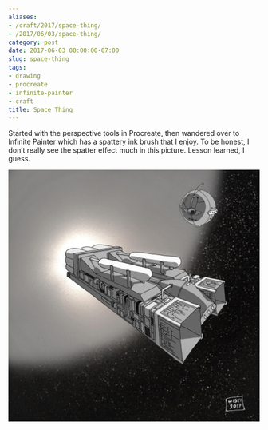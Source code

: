 ```yaml
---
aliases:
- /craft/2017/space-thing/
- /2017/06/03/space-thing/
category: post
date: 2017-06-03 00:00:00-07:00
slug: space-thing
tags:
- drawing
- procreate
- infinite-painter
- craft
title: Space Thing
---
```


Started with the perspective tools in Procreate, then wandered over to Infinite Painter which has a spattery ink brush that I enjoy. To be honest, I don’t really see the spatter effect much in this picture. Lesson learned, I guess.

![attachments/img/2017/cover-2017-06-03.jpg](../../../attachments/img/2017/cover-2017-06-03.jpg)
